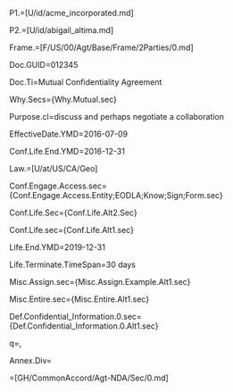 P1.=[U/id/acme_incorporated.md]

P2.=[U/id/abigail_altima.md]

Frame.=[F/US/00/Agt/Base/Frame/2Parties/0.md]

Doc.GUID=012345

Doc.Ti=Mutual Confidentiality Agreement

Why.Secs={Why.Mutual.sec}

Purpose.cl=discuss and perhaps negotiate a collaboration

EffectiveDate.YMD=2016-07-09

Conf.Life.End.YMD=2016-12-31

Law.=[U/at/US/CA/Geo]

Conf.Engage.Access.sec={Conf.Engage.Access.Entity;EODLA;Know;Sign;Form.sec}

Conf.Life.Sec={Conf.Life.Alt2.Sec}

Conf.Life.sec={Conf.Life.Alt1.sec}

Life.End.YMD=2019-12-31

Life.Terminate.TimeSpan=30 days

Misc.Assign.sec={Misc.Assign.Example.Alt1.sec}

Misc.Entire.sec={Misc.Entire.Alt1.sec}

Def.Confidential_Information.0.sec={Def.Confidential_Information.0.Alt1.sec}

q=,

Annex.Div=</i>

=[GH/CommonAccord/Agt-NDA/Sec/0.md]